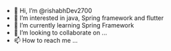 - 👋 Hi, I’m @rishabhDev2700
- 👀 I’m interested in java, Spring framework and flutter
- 🌱 I’m currently learning Spring Framework
- 💞️ I’m looking to collaborate on ...
- 📫 How to reach me ...

<!---
rishabhDev2700/rishabhDev2700 is a ✨ special ✨ repository because its `README.md` (this file) appears on your GitHub profile.
You can click the Preview link to take a look at your changes.
--->
